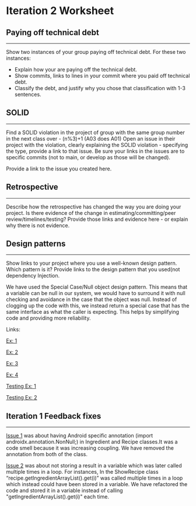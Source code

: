 Iteration 2 Worksheet
=====================

## Paying off technical debt
---


Show two instances of your group paying off technical debt. For these two instances:
- Explain how your are paying off the technical debt.
- Show commits, links to lines in your commit where you paid off technical debt.
- Classify the debt, and justify why you chose that classification with 1-3 sentences.

## SOLID
---

Find a SOLID violation in the project of group with the same group number in the next class over - (n%3)+1 (A03 does A01) Open an issue in their project with the violation, clearly explaining the SOLID violation - specifying the type, provide a link to that issue. Be sure your links in the issues are to specific commits (not to main, or develop as those will be changed).

Provide a link to the issue you created here.

## Retrospective
---

Describe how the retrospective has changed the way you are doing your project. Is there evidence of the change in estimating/committing/peer review/timelines/testing? Provide those links and evidence here - or explain why there is not evidence.


## Design patterns
---

Show links to your project where you use a well-known design pattern. Which pattern is it? Provide links to the design pattern that you used(not dependency Injection.

We have used the Special Case/Null object design pattern. This means that a variable can be null in our system, we would have to surround it with null checking and avoidance in the case that the object was null. Instead of clogging up the code with this, we instead return a special case that has the same interface as what the caller is expecting. This helps by simplifying code and providing more reliability.

Links:

[Ex: 1](https://code.cs.umanitoba.ca/winter-2022-a02/group-4/dish-project/-/blob/clean-dev-iter2/app/src/main/java/comp3350/dishproject/persistence/hsqldb/RecipePersistenceHSQLDB.java#L79)

[Ex: 2](https://code.cs.umanitoba.ca/winter-2022-a02/group-4/dish-project/-/blob/clean-dev-iter2/app/src/main/java/comp3350/dishproject/persistence/hsqldb/RecipePersistenceHSQLDB.java#L105)

[Ex: 3](https://code.cs.umanitoba.ca/winter-2022-a02/group-4/dish-project/-/blob/clean-dev-iter2/app/src/main/java/comp3350/dishproject/persistence/hsqldb/StepsPersistenceHSQLDB.java#L50)

[Ex: 4](https://code.cs.umanitoba.ca/winter-2022-a02/group-4/dish-project/-/blob/clean-dev-iter2/app/src/main/java/comp3350/dishproject/persistence/stubs/RecipePersistenceStub.java#L50)

[Testing Ex: 1](https://code.cs.umanitoba.ca/winter-2022-a02/group-4/dish-project/-/blob/clean-dev-iter2/app/src/test/java/comp3350/dishproject/tests/logic/AccessRecipesTestIT.java#L63)

[Testing Ex: 2](https://code.cs.umanitoba.ca/winter-2022-a02/group-4/dish-project/-/blob/clean-dev-iter2/app/src/test/java/comp3350/dishproject/tests/logic/AccessRecipesTestIT.java#L63)


## Iteration 1 Feedback fixes
---

[Issue 1](https://code.cs.umanitoba.ca/winter-2022-a02/group-4/dish-project/-/issues/56) was about having Android specific annotation (import androidx.annotation.NonNull;) in Ingredient and Recipe classes.It was a code smell because it was increasing coupling. We have removed the annotation from both of the class. 

[Issue 2](https://code.cs.umanitoba.ca/winter-2022-a02/group-4/dish-project/-/issues/55) was about not storing a result in a variable which was later called multiple times in a loop. For instances, In the ShowRecipe class “recipe.getIngredientArrayList().get(i)” was called multiple times in a loop which instead could have been stored in a variable. We have refactored the code and stored it in a variable instead of calling "getIngredientArrayList().get(i)"  each time. 

